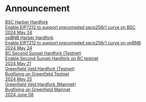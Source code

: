 
# Announcement

<div class="doc-announce">
    <a href="./haber-bsc">
        <div>
            <div class="announce-title">BSC Harber Hardfork</div>
            <div class="announce-desc">Enable EIP7212 to support precompiled secp256r1 curve on BSC</div>
        </div>
        <span class="announce-date">2024 May 24</span>
    </a>
    <a href="./haber-opbnb">
        <div>
            <div class="announce-title">opBNB Harber Hardfork</div>
            <div class="announce-desc">Enable EIP7212 to support precompiled secp256r1 curve on opBNB</div>
        </div>
        <span class="announce-date">2024 May 24</span>
    </a>
    <a href="./second-sunset-bc-testnet/">
        <div>
            <div class="announce-title">BC Second Sunset Hardfork (Testnet) </div>
            <div class="announce-desc">Enable Second Sunset Hardfork on BC testnet</div>
        </div>
        <span class="announce-date">2024 May 21</span>
    </a>
    <a href="./veld-greenfield/">
        <div>
            <div class="announce-title">Greenfield Veld Hardfork (Testnet) </div>
            <div class="announce-desc">Bugfixing on Greenfield Testnet</div>
        </div>
        <span class="announce-date">2024 May 25</span>
    </a>
    <a href="./veld-greenfield/">
        <div>
            <div class="announce-title">Greenfield Veld Hardfork (Mainnet) </div>
            <div class="announce-desc">Bugfixing on Greenfield Mainnet</div>
        </div>
        <span class="announce-date">2024 June 08</span>
    </a>
</div>
